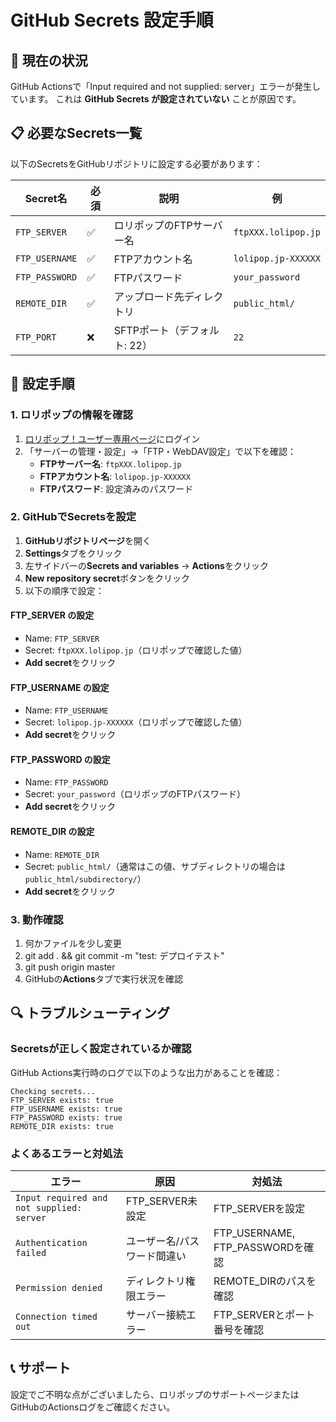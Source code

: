 # GitHub Secrets 設定手順

## 🚨 現在の状況
GitHub Actionsで「Input required and not supplied: server」エラーが発生しています。
これは **GitHub Secrets が設定されていない** ことが原因です。

## 📋 必要なSecrets一覧

以下のSecretsをGitHubリポジトリに設定する必要があります：

| Secret名 | 必須 | 説明 | 例 |
|---------|------|------|-----|
| `FTP_SERVER` | ✅ | ロリポップのFTPサーバー名 | `ftpXXX.lolipop.jp` |
| `FTP_USERNAME` | ✅ | FTPアカウント名 | `lolipop.jp-XXXXXX` |
| `FTP_PASSWORD` | ✅ | FTPパスワード | `your_password` |
| `REMOTE_DIR` | ✅ | アップロード先ディレクトリ | `public_html/` |
| `FTP_PORT` | ❌ | SFTPポート（デフォルト: 22） | `22` |

## 🔧 設定手順

### 1. ロリポップの情報を確認

1. [ロリポップ！ユーザー専用ページ](https://user.lolipop.jp/)にログイン
2. 「サーバーの管理・設定」→「FTP・WebDAV設定」で以下を確認：
   - **FTPサーバー名**: `ftpXXX.lolipop.jp` 
   - **FTPアカウント名**: `lolipop.jp-XXXXXX`
   - **FTPパスワード**: 設定済みのパスワード

### 2. GitHubでSecretsを設定

1. **GitHubリポジトリページ**を開く
2. **Settings**タブをクリック
3. 左サイドバーの**Secrets and variables** → **Actions**をクリック
4. **New repository secret**ボタンをクリック
5. 以下の順序で設定：

#### FTP_SERVER の設定
- Name: `FTP_SERVER`
- Secret: `ftpXXX.lolipop.jp`（ロリポップで確認した値）
- **Add secret**をクリック

#### FTP_USERNAME の設定
- Name: `FTP_USERNAME`  
- Secret: `lolipop.jp-XXXXXX`（ロリポップで確認した値）
- **Add secret**をクリック

#### FTP_PASSWORD の設定
- Name: `FTP_PASSWORD`
- Secret: `your_password`（ロリポップのFTPパスワード）
- **Add secret**をクリック

#### REMOTE_DIR の設定
- Name: `REMOTE_DIR`
- Secret: `public_html/`（通常はこの値、サブディレクトリの場合は `public_html/subdirectory/`）
- **Add secret**をクリック

### 3. 動作確認

1. 何かファイルを少し変更
2. git add . && git commit -m "test: デプロイテスト"
3. git push origin master
4. GitHubの**Actions**タブで実行状況を確認

## 🔍 トラブルシューティング

### Secretsが正しく設定されているか確認
GitHub Actions実行時のログで以下のような出力があることを確認：
```
Checking secrets...
FTP_SERVER exists: true
FTP_USERNAME exists: true
FTP_PASSWORD exists: true
REMOTE_DIR exists: true
```

### よくあるエラーと対処法

| エラー | 原因 | 対処法 |
|--------|------|--------|
| `Input required and not supplied: server` | FTP_SERVER未設定 | FTP_SERVERを設定 |
| `Authentication failed` | ユーザー名/パスワード間違い | FTP_USERNAME, FTP_PASSWORDを確認 |
| `Permission denied` | ディレクトリ権限エラー | REMOTE_DIRのパスを確認 |
| `Connection timed out` | サーバー接続エラー | FTP_SERVERとポート番号を確認 |

## 📞 サポート

設定でご不明な点がございましたら、ロリポップのサポートページまたはGitHubのActionsログをご確認ください。

